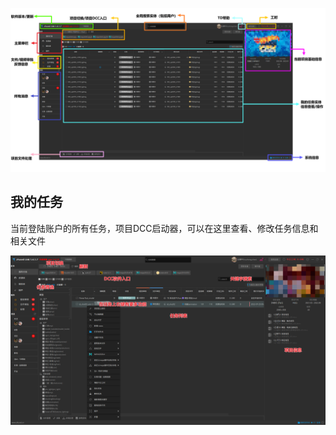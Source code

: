 
![](../images/quick_start/interface/interface.png)

## 我的任务
当前登陆账户的所有任务，项目DCC启动器，可以在这里查看、修改任务信息和相关文件

![](../images/quick_start/interface/mytask.png)
